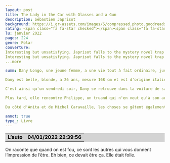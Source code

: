 ```yaml
--- 
layout: post
title: The Lady in the Car with Glasses and a Gun
description: Sébastien Japrisot
background: https://i.gr-assets.com/images/S/compressed.photo.goodreads.com/books/1174411051i/394014._UY630_SR1200,630_.jpg
rating: <span class="fa fa-star checked"></span><span class="fa fa-star checked"></span><span class="fa fa-star checked"></span><span class="fa fa-star checked"></span><span class="fa fa-star checked"></span>
lu: janvier 2022
pages: 224
genre: Polar
couverture: 
Interesting but unsatisfying. Japrisot falls to the mystery novel trap of building up an immensely intriguing and suspenseful narrative that he has to then tear apart clumsily in the last 30 pages to explain himself. The first two "acts" are stunning psychological noir material, fast-paced and full of character intricacies, secrets, and neuroses; an absolute thrill to read, the kind that forces your hand to keep turning the pages. The main character, Dany, grows more and more interesting over th
Interesting but unsatisfying. Japrisot falls to the mystery novel trap of building up an immensely intriguing and suspenseful narrative that he has to then tear apart clumsily in the last 30 pages to explain himself. The first two "acts" are stunning psychological noir material, fast-paced and full of character intricacies, secrets, and neuroses; an absolute thrill to read, the kind that forces your hand to keep turning the pages. The main character, Dany, grows more and more interesting over the series of events, as do the men she encounters along the way. However, the final act is a gaping flaw in every aspect from character to suspense to plausibility to atmosphere and so on. It read like a dry, longwinded factual explanation that, drained of the eerie uncertainty that overshadowed the rest of the story, struck me as weak and unconvincing, and all the unexpected twists in the world couldn't make it feel right. It's truly a shame that Dany's character, after revealing hints and loose threads of psychological disorder and past trauma throughout, should be almost tossed aside in a single concluding paragraph.She is far too unusual for the ordinary end she receives.I'm still infatuated with Japrisot's writing style, on the whole. As in A Very Long Engagement, he paints an extraordinary picture of France and fills it with desperate but strong women that even I can't help but fall in love with. I'd like to read more of his work if I can find translations somewhere in this city....
...more

summ: Dany Longo, une jeune femme, a une vie tout à fait ordinaire, jusqu'au moment où elle décide d'aider sa meilleure amie.

Dany est belle, blonde, a 26 ans, mesure 168 cm et est d'origine italienne. Son seul défaut est son manque de confiance en soi. Après quelques petits jobs, elle a été recrutée dans une agence de publicité, dont le patron est le mari de sa meilleure amie, Anita Caravaille. Pendant de nombreuses années la vie de Dany était tout ce qu'il y a de plus ordinaire. Jusqu'au jour où Anita tue son amant et le raconte à son mari. Ils décident ensuite de rejeter la culpabilité de ce crime sur Dany. Anita et Michel Caravaille élaborent alors ensemble le plan parfait.

C'est ainsi qu'un vendredi soir, Dany se retrouve dans la voiture de sa meilleure amie, en route vers l'aéroport. Mais, de manière tout à fait inattendue, Dany décide d'aller vers le Sud pour voir la mer. Commencent alors les mésaventures de Dany, mais aussi d'Anita et de son mari. En effet, Dany se fait agresser dans une station d'essence. Or, cet agresseur n'avait visiblement qu'un seul et unique but ; lui casser la main gauche. Par la suite, là où elle s'arrête, les gens la connaissent. C'est la première fois qu'elle se dirige vers le Sud.

Plus tard, elle rencontre Philippe, un truand qui n'en veut qu'à son argent et sa voiture. Impossible toutefois de se plaindre à la police puisque la voiture n'est pas à elle. Elle l'a empruntée sans autorisation, pour une durée encore inconnue.

Du côté d'Anita et de Michel Caravaille, les choses se gâtent également. Leur plan n'est pas tout à fait parfait ; ils n'avaient pas prévu que Dany Longo est une femme complètement imprévisible qui ment comme elle respire. La dame dans l’auto est la plus blonde, la plus myope, la plus sentimentale, la plus menteuse, la plus vraie, la plus déroutante, la plus obstinée, la plus inquiétante des héroïnes.

annot: true
type_: Livre
---
```


<div>
<table border="0" width="100%" cellspacing="2" cellpadding="0" bgcolor="#d3d3d3">
<tbody><tr>
<td bgcolor="transparent">
<p style="margin-top: 0px; margin-bottom: 0px; margin-left: 0px; margin-right: 0px; text-indent: 0px"><strong style="color: #000000; background-color: transparent">L’auto</strong></p></td>
<td bgcolor="transparent">
<p align="right" style="margin-top: 0px; margin-bottom: 0px; margin-left: 0px; margin-right: 0px; text-indent: 0px"><strong style="color: #000000; background-color: transparent">04/01/2022 22:39:56</strong></p></td></tr></tbody></table>
<p>On raconte que quand on est fou, ce sont les autres qui vous donnent l’impression de l’être. Eh bien, ce devait être ça. Elle était folle.</p>
 </div>
